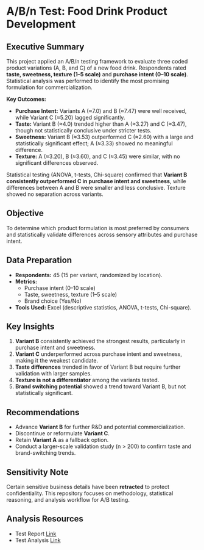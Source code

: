 # A/B/n Test: Food Drink Product Development  

## Executive Summary  
This project applied an A/B/n testing framework to evaluate three coded product variations (A, B, and C) of a new food drink. Respondents rated **taste, sweetness, texture (1–5 scale)** and **purchase intent (0–10 scale)**. Statistical analysis was performed to identify the most promising formulation for commercialization.  

**Key Outcomes:**  
- **Purchase Intent:** Variants A (≈7.0) and B (≈7.47) were well received, while Variant C (≈5.20) lagged significantly.  
- **Taste:** Variant B (≈4.0) trended higher than A (≈3.27) and C (≈3.47), though not statistically conclusive under stricter tests.  
- **Sweetness:** Variant B (≈3.53) outperformed C (≈2.60) with a large and statistically significant effect; A (≈3.33) showed no meaningful difference.  
- **Texture:** A (≈3.20), B (≈3.60), and C (≈3.45) were similar, with no significant differences observed.  

Statistical testing (ANOVA, t-tests, Chi-square) confirmed that **Variant B consistently outperformed C in purchase intent and sweetness**, while differences between A and B were smaller and less conclusive. Texture showed no separation across variants.  


## Objective  
To determine which product formulation is most preferred by consumers and statistically validate differences across sensory attributes and purchase intent.  


## Data Preparation  
- **Respondents:** 45 (15 per variant, randomized by location).  
- **Metrics:**  
  - Purchase intent (0–10 scale)  
  - Taste, sweetness, texture (1–5 scale)  
  - Brand choice (Yes/No)  
- **Tools Used:** Excel (descriptive statistics, ANOVA, t-tests, Chi-square).  


## Key Insights  
1. **Variant B** consistently achieved the strongest results, particularly in purchase intent and sweetness.  
2. **Variant C** underperformed across purchase intent and sweetness, making it the weakest candidate.  
3. **Taste differences** trended in favor of Variant B but require further validation with larger samples.  
4. **Texture is not a differentiator** among the variants tested.  
5. **Brand switching potential** showed a trend toward Variant B, but not statistically significant.  


## Recommendations  
- Advance **Variant B** for further R&D and potential commercialization.  
- Discontinue or reformulate **Variant C**.  
- Retain **Variant A** as a fallback option.  
- Conduct a larger-scale validation study (n > 200) to confirm taste and brand-switching trends.  

## Sensitivity Note  
Certain sensitive business details have been **retracted** to protect confidentiality. This repository focuses on methodology, statistical reasoning, and analysis workflow for A/B testing.  

## Analysis Resources
- Test Report [Link](AB_Test_Analysis.pdf)
- Test Analysis [Link](AB_Test_Analysis.xlsx)

